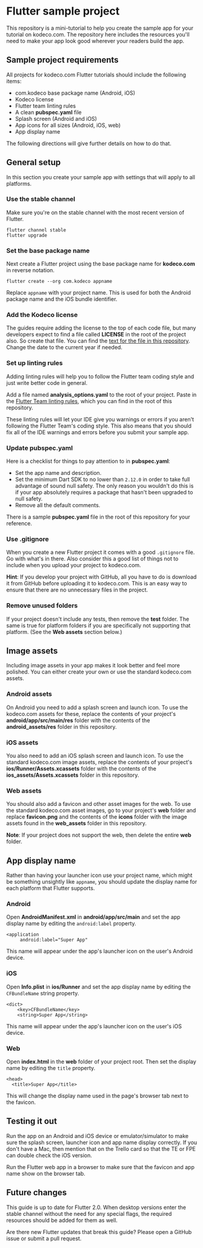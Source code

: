 # Flutter sample project

This repository is a mini-tutorial to help you create the sample app for your tutorial on kodeco.com. The repository here includes the resources you'll need to make your app look good wherever your readers build the app.

## Sample project requirements

All projects for kodeco.com Flutter tutorials should include the following items:

- com.kodeco base package name (Android, iOS)
- Kodeco license
- Flutter team linting rules
- A clean **pubspec.yaml** file
- Splash screen (Android and iOS)
- App icons for all sizes (Android, iOS, web)
- App display name

The following directions will give further details on how to do that.

## General setup

In this section you create your sample app with settings that will apply to all platforms.

### Use the stable channel

Make sure you're on the stable channel with the most recent version of Flutter.

```
flutter channel stable
flutter upgrade
```

### Set the base package name

Next create a Flutter project using the base package name for **kodeco.com** in reverse notation. 

```
flutter create --org com.kodeco appname
```

Replace `appname` with your project name. This is used for both the Android package name and the iOS bundle identifier.

### Add the Kodeco license

The guides require adding the license to the top of each code file, but many developers expect to find a file called **LICENSE** in the root of the project also. So create that file. You can find the [text for the file in this repository](https://github.com/raywenderlich/flutter-sample-project/blob/master/LICENSE). Change the date to the current year if needed.

### Set up linting rules

Adding linting rules will help you to follow the Flutter team coding style and just write better code in general.

Add a file named **analysis_options.yaml** to the root of your project. Paste in the [Flutter Team linting rules](https://github.com/raywenderlich/flutter-sample-project/blob/master/analysis_options.yaml), which you can find in the root of this repository.

These linting rules will let your IDE give you warnings or errors if you aren't following the Flutter Team's coding style. This also means that you should fix all of the IDE warnings and errors before you submit your sample app.

### Update pubspec.yaml

Here is a checklist for things to pay attention to in **pubspec.yaml**:

- Set the app name and description.
- Set the minimum Dart SDK to no lower than `2.12.0` in order to take full advantage of sound null safety. The only reason you wouldn't do this is if your app absolutely requires a package that hasn't been upgraded to null safety.
- Remove all the default comments.

There is a sample **pubspec.yaml** file in the root of this repository for your reference.

### Use .gitignore

When you create a new Flutter project it comes with a good `.gitignore` file. Go with what's in there. Also consider this a good list of things not to include when you upload your project to kodeco.com. 

**Hint**: If you develop your project with GitHub, all you have to do is download it from GitHub before uploading it to kodeco.com. This is an easy way to ensure that there are no unnecessary files in the project.

### Remove unused folders

If your project doesn't include any tests, then remove the **test** folder. The same is true for platform folders if you are specifically not supporting that platform. (See the **Web assets** section below.)

## Image assets

Including image assets in your app makes it look better and feel more polished. You can either create your own or use the standard kodeco.com assets.

### Android assets

On Android you need to add a splash screen and launch icon. To use the kodeco.com assets for these, replace the contents of your project's **android/app/src/main/res** folder with the contents of the **android_assets/res** folder in this repository.

### iOS assets

You also need to add an iOS splash screen and launch icon. To use the standard kodeco.com image assets, replace the contents of your project's **ios/Runner/Assets.xcassets** folder with the contents of the **ios_assets/Assets.xcassets** folder in this repository.

### Web assets

You should also add a favicon and other asset images for the web. To use the standard kodeco.com asset images, go to your project's **web** folder and replace **favicon.png** and the contents of the **icons** folder with the image assets found in the **web_assets** folder in this repository.

**Note**: If your project does not support the web, then delete the entire **web** folder.

## App display name

Rather than having your launcher icon use your project name, which might be something unsightly like `appname`, you should update the display name for each platform that Flutter supports.

### Android

Open **AndroidManifest.xml** in **android/app/src/main** and set the app display name by editing the `android:label` property. 

```
<application
     android:label="Super App"
```

This name will appear under the app's launcher icon on the user's Android device.

### iOS

Open **Info.plist** in **ios/Runner** and set the app display name by editing the `CFBundleName` string property.

```
<dict>
	<key>CFBundleName</key>
	<string>Super App</string>
```

This name will appear under the app's launcher icon on the user's iOS device.

### Web

Open **index.html** in the **web** folder of your project root. Then set the display name by editing the `title` property.

```
<head>
  <title>Super App</title>
```

This will change the display name used in the page's browser tab next to the favicon.

## Testing it out

Run the app on an Android and iOS device or emulator/simulator to make sure the splash screen, launcher icon and app name display correctly. If you don't have a Mac, then mention that on the Trello card so that the TE or FPE can double check the iOS version.

Run the Flutter web app in a browser to make sure that the favicon and app name show on the browser tab.

## Future changes

This guide is up to date for Flutter 2.0. When desktop versions enter the stable channel without the need for any special flags, the required resources should be added for them as well.

Are there new Flutter updates that break this guide? Please open a GitHub issue or submit a pull request.
